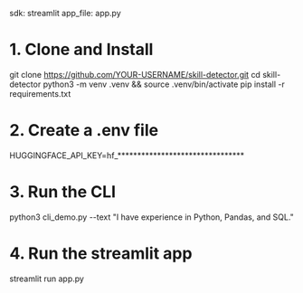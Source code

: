 sdk: streamlit
app_file: app.py

# 1. Clone and Install

git clone https://github.com/YOUR-USERNAME/skill-detector.git
cd skill-detector
python3 -m venv .venv && source .venv/bin/activate
pip install -r requirements.txt


# 2. Create a .env file
HUGGINGFACE_API_KEY=hf_********************************

# 3. Run the CLI
python3 cli_demo.py --text "I have experience in Python, Pandas, and SQL."

# 4. Run the streamlit app
streamlit run app.py
